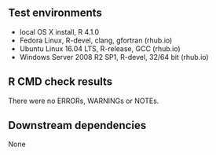 ## Test environments
* local OS X install, R 4.1.0
* Fedora Linux, R-devel, clang, gfortran (rhub.io)
* Ubuntu Linux 16.04 LTS, R-release, GCC (rhub.io)
* Windows Server 2008 R2 SP1, R-devel, 32/64 bit (rhub.io)

## R CMD check results
There were no ERRORs, WARNINGs or NOTEs. 

## Downstream dependencies
None
